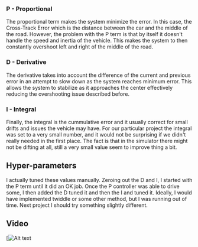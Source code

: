 ### P - Proportional

The proportional term makes the system minimize the error. In this case, the Cross-Track Error which is the distance between the car and the middle of the road. However, the problem with the P term is that by itself it doesn't handle the speed and inertia of the vehicle. This makes the system to then constantly overshoot left and right of the middle of the road.

### D - Derivative

The derivative takes into account the difference of the current and previous error in an attempt to slow down as the system reaches minimum error. This allows the system to stabilize as it approaches the center effectively reducing the overshooting issue described before.

### I - Integral

Finally, the integral is the cummulative error and it usually correct for small drifts and issues the vehicle may have. For our particular project the integral was set to a very small number, and it would not be surprising if we didn't really needed in the first place. The fact is that in the simulator there might not be difting at all, still a very small value seem to improve thing a bit.

## Hyper-parameters

I actually tuned these values manually. Zeroing out the D and I, I started with the P term until it did an OK job. Once the P controller was able to drive some, I then added the D tuned it and then the I and tuned it. Ideally, I would have implemented twiddle or some other method, but I was running out of time. Next project I should try something slightly different.

## Video

[![Alt text](https://youtu.be/PFFDbY8v8nY)
